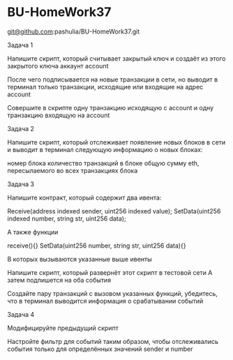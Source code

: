 # BU-HomeWork37
git@github.com:pashulia/BU-HomeWork37.git

Задача 1

Напишите скрипт, который считывает закрытый ключ и создаёт из этого закрытого ключа аккаунт account

После чего подписывается на новые транзакции в сети, но выводит в терминал только транзакции, исходящие или входящие на адрес account

Совершите в скрипте одну транзакцию исходящую с account и одну транзакцию  входящую на account


Задача 2

Напишите скрипт, который отслеживает появление новых блоков в сети и выводит в терминал следующую информацию о новых блоках:

номер блока
количество транзакций в блоке
общую сумму eth, пересылаемого во всех транзакциях блока


Задача 3

Напишите контракт, который содержит два ивента:

Receive(address indexed sender, uint256 indexed value);
SetData(uint256 indexed number, string str, uint256 data);

А также функции

receive(){}
SetData(uint256 number, string str, uint256 data){}

В которых вызываются указанные выше ивенты

Напишите скрипт, который развернёт этот скрипт в тестовой сети
А затем подпишется на оба события

Создайте пару транзакций с вызовом указанных функций, убедитесь, что в терминал выводится информация о срабатывании событий

Задача 4

Модифицируйте предыдущий скрипт

Настройте фильтр для событий таким образом, чтобы отслеживались события только для определённых значений sender и number 